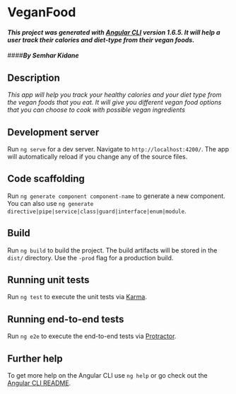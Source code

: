 # VeganFood

#### _This project was generated with [Angular CLI](https://github.com/angular/angular-cli) version 1.6.5. It will help a user track their calories and diet-type from their vegan foods._

####_**By Semhar Kidane**_


## Description

_This app will help you track your healthy calories and your diet type from the vegan foods that you eat. It will give you different vegan food options that you can choose to cook with possible vegan ingredients_

## Development server

Run `ng serve` for a dev server. Navigate to `http://localhost:4200/`. The app will automatically reload if you change any of the source files.

## Code scaffolding

Run `ng generate component component-name` to generate a new component. You can also use `ng generate directive|pipe|service|class|guard|interface|enum|module`.

## Build

Run `ng build` to build the project. The build artifacts will be stored in the `dist/` directory. Use the `-prod` flag for a production build.

## Running unit tests

Run `ng test` to execute the unit tests via [Karma](https://karma-runner.github.io).

## Running end-to-end tests

Run `ng e2e` to execute the end-to-end tests via [Protractor](http://www.protractortest.org/).

## Further help

To get more help on the Angular CLI use `ng help` or go check out the [Angular CLI README](https://github.com/angular/angular-cli/blob/master/README.md).
